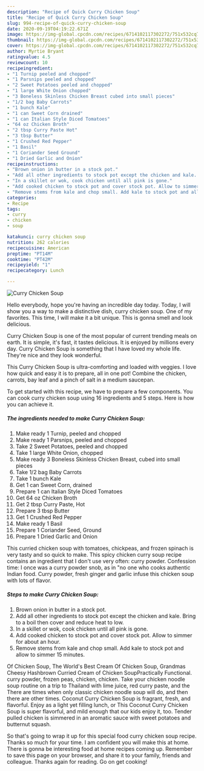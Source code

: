 ```yaml
---
description: "Recipe of Quick Curry Chicken Soup"
title: "Recipe of Quick Curry Chicken Soup"
slug: 994-recipe-of-quick-curry-chicken-soup
date: 2020-09-19T04:19:22.671Z
image: https://img-global.cpcdn.com/recipes/6714102117302272/751x532cq70/curry-chicken-soup-recipe-main-photo.jpg
thumbnail: https://img-global.cpcdn.com/recipes/6714102117302272/751x532cq70/curry-chicken-soup-recipe-main-photo.jpg
cover: https://img-global.cpcdn.com/recipes/6714102117302272/751x532cq70/curry-chicken-soup-recipe-main-photo.jpg
author: Myrtie Bryant
ratingvalue: 4.5
reviewcount: 10
recipeingredient:
- "1 Turnip peeled and chopped"
- "1 Parsnips peeled and chopped"
- "2 Sweet Potatoes peeled and chopped"
- "1 large White Onion chopped"
- "3 Boneless Skinless Chicken Breast cubed into small pieces"
- "1/2 bag Baby Carrots"
- "1 bunch Kale"
- "1 can Sweet Corn drained"
- "1 can Italian Style Diced Tomatoes"
- "64 oz Chicken Broth"
- "2 tbsp Curry Paste Hot"
- "3 tbsp Butter"
- "1 Crushed Red Pepper"
- "1 Basil"
- "1 Coriander Seed Ground"
- "1 Dried Garlic and Onion"
recipeinstructions:
- "Brown onion in butter in a stock pot."
- "Add all other ingredients to stock pot except the chicken and kale. Bring to a boil then cover and reduce heat to low."
- "In a skillet or wok, cook chicken until all pink is gone."
- "Add cooked chicken to stock pot and cover stock pot. Allow to simmer for about an hour."
- "Remove stems from kale and chop small. Add kale to stock pot and allow to simmer 15 minutes."
categories:
- Recipe
tags:
- curry
- chicken
- soup

katakunci: curry chicken soup 
nutrition: 262 calories
recipecuisine: American
preptime: "PT14M"
cooktime: "PT42M"
recipeyield: "1"
recipecategory: Lunch

---
```



![Curry Chicken Soup](https://img-global.cpcdn.com/recipes/6714102117302272/751x532cq70/curry-chicken-soup-recipe-main-photo.jpg)

Hello everybody, hope you're having an incredible day today. Today, I will show you a way to make a distinctive dish, curry chicken soup. One of my favorites. This time, I will make it a bit unique. This is gonna smell and look delicious.

Curry Chicken Soup is one of the most popular of current trending meals on earth. It is simple, it's fast, it tastes delicious. It is enjoyed by millions every day. Curry Chicken Soup is something that I have loved my whole life. They're nice and they look wonderful.

This Curry Chicken Soup is ultra-comforting and loaded with veggies. I love how quick and easy it is to prepare, all in one pot! Combine the chicken, carrots, bay leaf and a pinch of salt in a medium saucepan.


To get started with this recipe, we have to prepare a few components. You can cook curry chicken soup using 16 ingredients and 5 steps. Here is how you can achieve it.

<!--inarticleads1-->

##### The ingredients needed to make Curry Chicken Soup:

1. Make ready 1 Turnip, peeled and chopped
1. Make ready 1 Parsnips, peeled and chopped
1. Take 2 Sweet Potatoes, peeled and chopped
1. Take 1 large White Onion, chopped
1. Make ready 3 Boneless Skinless Chicken Breast, cubed into small pieces
1. Take 1/2 bag Baby Carrots
1. Take 1 bunch Kale
1. Get 1 can Sweet Corn, drained
1. Prepare 1 can Italian Style Diced Tomatoes
1. Get 64 oz Chicken Broth
1. Get 2 tbsp Curry Paste, Hot
1. Prepare 3 tbsp Butter
1. Get 1 Crushed Red Pepper
1. Make ready 1 Basil
1. Prepare 1 Coriander Seed, Ground
1. Prepare 1 Dried Garlic and Onion


This curried chicken soup with tomatoes, chickpeas, and frozen spinach is very tasty and so quick to make. This spicy chicken curry soup recipe contains an ingredient that I don&#39;t use very often: curry powder. Confession time: I once was a curry powder snob, as in &#34;no one who cooks authentic Indian food. Curry powder, fresh ginger and garlic infuse this chicken soup with lots of flavor. 

<!--inarticleads2-->

##### Steps to make Curry Chicken Soup:

1. Brown onion in butter in a stock pot.
1. Add all other ingredients to stock pot except the chicken and kale. Bring to a boil then cover and reduce heat to low.
1. In a skillet or wok, cook chicken until all pink is gone.
1. Add cooked chicken to stock pot and cover stock pot. Allow to simmer for about an hour.
1. Remove stems from kale and chop small. Add kale to stock pot and allow to simmer 15 minutes.


Of Chicken Soup, The World&#39;s Best Cream Of Chicken Soup, Grandmas Cheesy Hashbrown Curried Cream of Chicken SoupPractically Functional. curry powder, frozen peas, chicken, chicken. Take your chicken noodle soup routine on a trip to Thailand with lime juice, red curry paste, and the There are times when only classic chicken noodle soup will do, and then there are other times. Coconut Curry Chicken Soup is fragrant, fresh, and flavorful. Enjoy as a light yet filling lunch, or This Coconut Curry Chicken Soup is super flavorful, and mild enough that our kids enjoy it, too. Tender pulled chicken is simmered in an aromatic sauce with sweet potatoes and butternut squash. 

So that's going to wrap it up for this special food curry chicken soup recipe. Thanks so much for your time. I am confident you will make this at home. There is gonna be interesting food at home recipes coming up. Remember to save this page on your browser, and share it to your family, friends and colleague. Thanks again for reading. Go on get cooking!
